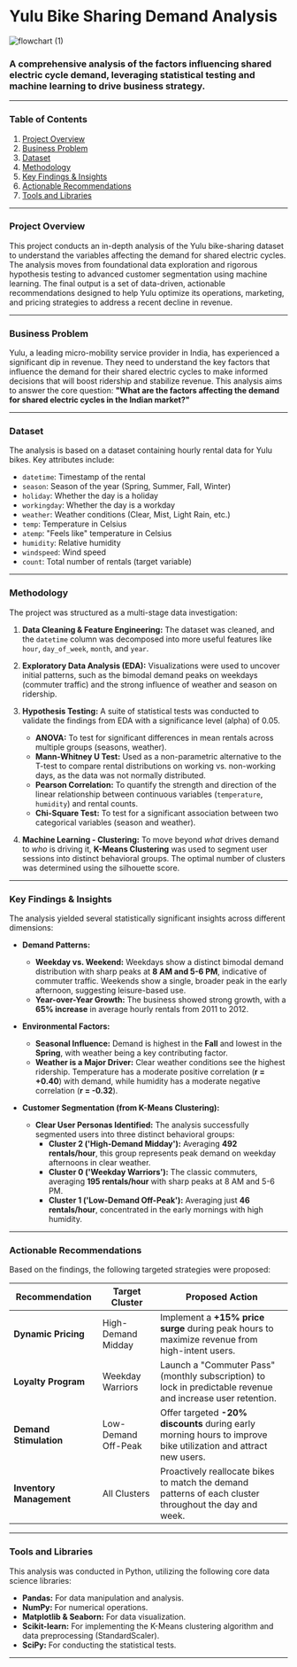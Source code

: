 # Yulu Bike Sharing Demand Analysis

![flowchart (1)](https://github.com/user-attachments/assets/90a034d5-3978-4dcc-a8d2-941fad410425)


### A comprehensive analysis of the factors influencing shared electric cycle demand, leveraging statistical testing and machine learning to drive business strategy.

---

### Table of Contents
1. [Project Overview](#project-overview)
2. [Business Problem](#business-problem)
3. [Dataset](#dataset)
4. [Methodology](#methodology)
5. [Key Findings & Insights](#key-findings--insights)
6. [Actionable Recommendations](#actionable-recommendations)
7. [Tools and Libraries](#tools-and-libraries)


---

### Project Overview

This project conducts an in-depth analysis of the Yulu bike-sharing dataset to understand the variables affecting the demand for shared electric cycles. The analysis moves from foundational data exploration and rigorous hypothesis testing to advanced customer segmentation using machine learning. The final output is a set of data-driven, actionable recommendations designed to help Yulu optimize its operations, marketing, and pricing strategies to address a recent decline in revenue.

---

### Business Problem

Yulu, a leading micro-mobility service provider in India, has experienced a significant dip in revenue. They need to understand the key factors that influence the demand for their shared electric cycles to make informed decisions that will boost ridership and stabilize revenue. This analysis aims to answer the core question: **"What are the factors affecting the demand for shared electric cycles in the Indian market?"**

---

### Dataset

The analysis is based on a dataset containing hourly rental data for Yulu bikes. Key attributes include:
- `datetime`: Timestamp of the rental
- `season`: Season of the year (Spring, Summer, Fall, Winter)
- `holiday`: Whether the day is a holiday
- `workingday`: Whether the day is a workday
- `weather`: Weather conditions (Clear, Mist, Light Rain, etc.)
- `temp`: Temperature in Celsius
- `atemp`: "Feels like" temperature in Celsius
- `humidity`: Relative humidity
- `windspeed`: Wind speed
- `count`: Total number of rentals (target variable)

---

### Methodology

The project was structured as a multi-stage data investigation:

1.  **Data Cleaning & Feature Engineering:** The dataset was cleaned, and the `datetime` column was decomposed into more useful features like `hour`, `day_of_week`, `month`, and `year`.

2.  **Exploratory Data Analysis (EDA):** Visualizations were used to uncover initial patterns, such as the bimodal demand peaks on weekdays (commuter traffic) and the strong influence of weather and season on ridership.

3.  **Hypothesis Testing:** A suite of statistical tests was conducted to validate the findings from EDA with a significance level (alpha) of 0.05.
    - **ANOVA:** To test for significant differences in mean rentals across multiple groups (seasons, weather).
    - **Mann-Whitney U Test:** Used as a non-parametric alternative to the T-test to compare rental distributions on working vs. non-working days, as the data was not normally distributed.
    - **Pearson Correlation:** To quantify the strength and direction of the linear relationship between continuous variables (`temperature`, `humidity`) and rental counts.
    - **Chi-Square Test:** To test for a significant association between two categorical variables (season and weather).

4.  **Machine Learning - Clustering:** To move beyond *what* drives demand to *who* is driving it, **K-Means Clustering** was used to segment user sessions into distinct behavioral groups. The optimal number of clusters was determined using the silhouette score.

---

### Key Findings & Insights

The analysis yielded several statistically significant insights across different dimensions:

- **Demand Patterns:**
    - **Weekday vs. Weekend:** Weekdays show a distinct bimodal demand distribution with sharp peaks at **8 AM and 5-6 PM**, indicative of commuter traffic. Weekends show a single, broader peak in the early afternoon, suggesting leisure-based use.
    - **Year-over-Year Growth:** The business showed strong growth, with a **65% increase** in average hourly rentals from 2011 to 2012.

- **Environmental Factors:**
    - **Seasonal Influence:** Demand is highest in the **Fall** and lowest in the **Spring**, with weather being a key contributing factor.
    - **Weather is a Major Driver:** Clear weather conditions see the highest ridership. Temperature has a moderate positive correlation (**r = +0.40**) with demand, while humidity has a moderate negative correlation (**r = -0.32**).

- **Customer Segmentation (from K-Means Clustering):**
    - **Clear User Personas Identified:** The analysis successfully segmented users into three distinct behavioral groups:
        - **Cluster 2 ('High-Demand Midday'):** Averaging **492 rentals/hour**, this group represents peak demand on weekday afternoons in clear weather.
        - **Cluster 0 ('Weekday Warriors'):** The classic commuters, averaging **195 rentals/hour** with sharp peaks at 8 AM and 5-6 PM.
        - **Cluster 1 ('Low-Demand Off-Peak'):** Averaging just **46 rentals/hour**, concentrated in the early mornings with high humidity.

---

### Actionable Recommendations

Based on the findings, the following targeted strategies were proposed:

| Recommendation              | Target Cluster           | Proposed Action                                                                                             |
| --------------------------- | ------------------------ | ----------------------------------------------------------------------------------------------------------- |
| **Dynamic Pricing** | High-Demand Midday       | Implement a **+15% price surge** during peak hours to maximize revenue from high-intent users.              |
| **Loyalty Program** | Weekday Warriors         | Launch a "Commuter Pass" (monthly subscription) to lock in predictable revenue and increase user retention. |
| **Demand Stimulation** | Low-Demand Off-Peak      | Offer targeted **-20% discounts** during early morning hours to improve bike utilization and attract new users. |
| **Inventory Management** | All Clusters             | Proactively reallocate bikes to match the demand patterns of each cluster throughout the day and week.      |

---

### Tools and Libraries

This analysis was conducted in Python, utilizing the following core data science libraries:
- **Pandas:** For data manipulation and analysis.
- **NumPy:** For numerical operations.
- **Matplotlib & Seaborn:** For data visualization.
- **Scikit-learn:** For implementing the K-Means clustering algorithm and data preprocessing (StandardScaler).
- **SciPy:** For conducting the statistical tests.

---


    
